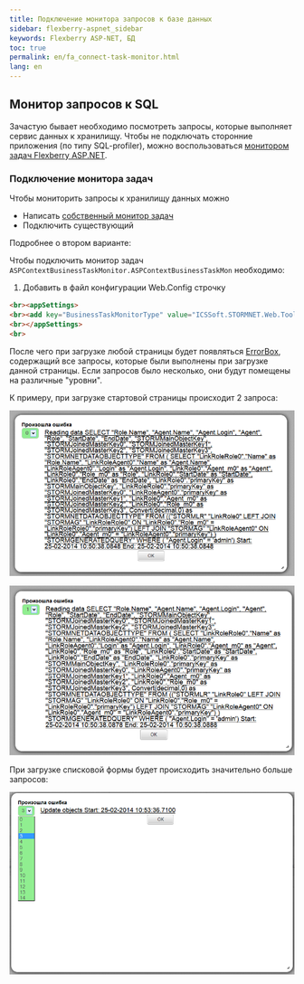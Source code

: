 ```yaml
---
title: Подключение монитора запросов к базе данных
sidebar: flexberry-aspnet_sidebar
keywords: Flexberry ASP-NET, БД
toc: true
permalink: en/fa_connect-task-monitor.html
lang: en
---
```


## Монитор запросов к SQL

Зачастую бывает необходимо посмотреть запросы, которые выполняет сервис данных к хранилищу. Чтобы не подключать сторонние приложения (по типу SQL-profiler), можно воспользоваться [монитором задач Flexberry ASP.NET](fa_monitor-tasks.html).

### Подключение монитора задач

Чтобы мониторить запросы к хранилищу данных можно

* Написать [собственный монитор задач](fo_creating-connection-bt-monitor.html)
* Подключить существующий

Подробнее о втором варианте:

Чтобы подключить монитор задач `ASPContextBusinessTaskMonitor.ASPContextBusinessTaskMon` необходимо:

1. Добавить в файл конфигурации Web.Config строчку 

```html
<br><appSettings>
<br><add key="BusinessTaskMonitorType" value="ICSSoft.STORMNET.Web.Tools.WebBusinessTaskMon, ICSSoft.STORMNET.Web.Tools" />
<br></appSettings>
<br>
```

После чего при загрузке любой страницы будет появляться [ErrorBox](fa_exception-handling.html), содержащий все запросы, которые были выполнены при загрузке данной страницы. Если запросов было несколько, они будут помещены на различные "уровни".

К примеру, при загрузке стартовой страницы происходит 2 запроса:

![](/images/pages/products/flexberry-aspnet/aspnet/monitor1.png)

![](/images/pages/products/flexberry-aspnet/aspnet/monitor2.png)

При загрузке списковой формы будет происходить значительно больше запросов:

![](/images/pages/products/flexberry-aspnet/aspnet/monitor3.png)
